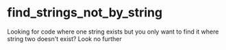 # find_strings_not_by_string
Looking for code where one string exists but you only want to find it where string two doesn't exist? Look no further

